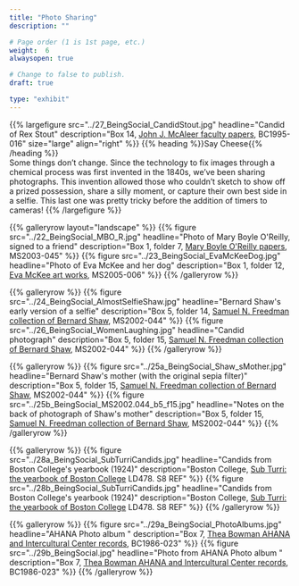 ```yaml
---
title: "Photo Sharing"
description: ""

# Page order (1 is 1st page, etc.)
weight:  6
alwaysopen: true

# Change to false to publish.
draft: true

type: "exhibit"
---
```


{{% largefigure src="../27_BeingSocial_CandidStout.jpg"
                headline="Candid of Rex Stout"
                description="Box 14, [John J. McAleer faculty papers](https://bc-primo.hosted.exlibrisgroup.com/primo-explore/fulldisplay?docid=ALMA-BC21349383200001021&context=L&vid=bclib_new&search_scope=bcl&tab=bcl_only&lang=en_US), BC1995-016"
                size="large" align="right" %}}
{{% heading %}}Say Cheese{{% /heading %}}  
Some things don’t change. Since the technology to fix images through a chemical process was first invented in the 1840s, we’ve been sharing photographs. This invention allowed those who couldn’t sketch to show off a prized possession, share a silly moment, or capture their own best side in a selfie. This last one was pretty tricky before the addition of timers to cameras!
{{% /largefigure %}}

{{% galleryrow layout="landscape" %}}
{{% figure src="../22_BeingSocial_MBO_R.jpg"
            headline="Photo of Mary Boyle O'Reilly, signed to a friend"
            description="Box 1, folder 7, [Mary Boyle O'Reilly papers](https://bc-primo.hosted.exlibrisgroup.com/primo-explore/fulldisplay?docid=ALMA-BC21380118680001021&context=L&vid=bclib_new&search_scope=bcl&tab=bcl_only&lang=en_US), MS2003-045"
%}}
{{% figure src="../23_BeingSocial_EvaMcKeeDog.jpg"
            headline="Photo of Eva McKee and her dog"
            description="Box 1, folder 12, [Eva McKee art works](https://bc-primo.hosted.exlibrisgroup.com/primo-explore/fulldisplay?docid=ALMA-BC21355787120001021&context=L&vid=bclib_new&search_scope=bcl&tab=bcl_only&lang=en_US), MS2005-006"
%}}
{{% /galleryrow %}}

{{% galleryrow %}}
{{% figure src="../24_BeingSocial_AlmostSelfieShaw.jpg"
            headline="Bernard Shaw's early version of a selfie"
            description="Box 5, folder 14, [Samuel N. Freedman collection of Bernard Shaw](https://bc-primo.hosted.exlibrisgroup.com/primo-explore/fulldisplay?docid=ALMA-BC21354365750001021&context=L&vid=bclib_new&search_scope=lib_BURNS&tab=bcl_only&lang=en_US), MS2002-044"
%}}
{{% figure src="../26_BeingSocial_WomenLaughing.jpg"
            headline="Candid photograph"
            description="Box 5, folder 15, [Samuel N. Freedman collection of Bernard Shaw](https://bc-primo.hosted.exlibrisgroup.com/primo-explore/fulldisplay?docid=ALMA-BC21354365750001021&context=L&vid=bclib_new&search_scope=lib_BURNS&tab=bcl_only&lang=en_US), MS2002-044"
%}}
{{% /galleryrow %}}

{{% galleryrow %}}
{{% figure src="../25a_BeingSocial_Shaw_sMother.jpg"
            headline="Bernard Shaw's mother (with the original sepia filter)"
            description="Box 5, folder 15, [Samuel N. Freedman collection of Bernard Shaw](https://bc-primo.hosted.exlibrisgroup.com/primo-explore/fulldisplay?docid=ALMA-BC21354365750001021&context=L&vid=bclib_new&search_scope=lib_BURNS&tab=bcl_only&lang=en_US), MS2002-044"
%}}
{{% figure src="../25b_BeingSocial_MS2002.044_b5_f15.jpg"
            headline="Notes on the back of photograph of Shaw's mother"
            description="Box 5, folder 15, [Samuel N. Freedman collection of Bernard Shaw](https://bc-primo.hosted.exlibrisgroup.com/primo-explore/fulldisplay?docid=ALMA-BC21354365750001021&context=L&vid=bclib_new&search_scope=lib_BURNS&tab=bcl_only&lang=en_US), MS2002-044"
%}}
{{% /galleryrow %}}

{{% galleryrow %}}
{{% figure src="../28a_BeingSocial_SubTurriCandids.jpg"
            headline="Candids from Boston College's yearbook (1924)"
            description="Boston College, [Sub Turri: the yearbook of Boston College](https://bc-primo.hosted.exlibrisgroup.com/primo-explore/fulldisplay?docid=ALMA-BC21387089960001021&context=L&vid=bclib_new&search_scope=lib_BURNS&tab=bcl_only&lang=en_US) LD478. S8 REF"
%}}
{{% figure src="../28b_BeingSocial_SubTurriCandids.jpg"
            headline="Candids from Boston College's yearbook (1924)"
            description="Boston College, [Sub Turri: the yearbook of Boston College](https://bc-primo.hosted.exlibrisgroup.com/primo-explore/fulldisplay?docid=ALMA-BC21387089960001021&context=L&vid=bclib_new&search_scope=lib_BURNS&tab=bcl_only&lang=en_US) LD478. S8 REF"
%}}
{{% /galleryrow %}}

{{% galleryrow %}}
{{% figure src="../29a_BeingSocial_PhotoAlbums.jpg"
            headline="AHANA Photo album "
            description="Box 7, [Thea Bowman AHANA and Intercultural Center records](https://bc-primo.hosted.exlibrisgroup.com/primo-explore/fulldisplay?docid=ALMA-BC21476642360001021&context=L&vid=bclib_new&search_scope=lib_BURNS&tab=bcl_only&lang=en_US), BC1986-023"
%}}
{{% figure src="../29b_BeingSocial.jpg"
            headline="Photo from AHANA Photo album "
            description="Box 7, [Thea Bowman AHANA and Intercultural Center records](https://bc-primo.hosted.exlibrisgroup.com/primo-explore/fulldisplay?docid=ALMA-BC21476642360001021&context=L&vid=bclib_new&search_scope=lib_BURNS&tab=bcl_only&lang=en_US), BC1986-023"
%}}
{{% /galleryrow %}}

